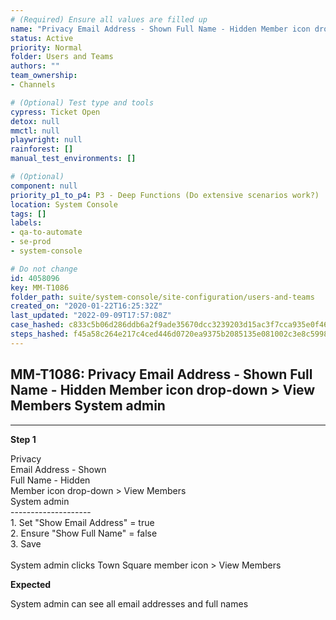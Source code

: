 ```yaml
---
# (Required) Ensure all values are filled up
name: "Privacy Email Address - Shown Full Name - Hidden Member icon drop-down > View Members System admin"
status: Active
priority: Normal
folder: Users and Teams
authors: ""
team_ownership: 
- Channels

# (Optional) Test type and tools
cypress: Ticket Open
detox: null
mmctl: null
playwright: null
rainforest: []
manual_test_environments: []

# (Optional)
component: null
priority_p1_to_p4: P3 - Deep Functions (Do extensive scenarios work?)
location: System Console
tags: []
labels: 
- qa-to-automate
- se-prod
- system-console

# Do not change
id: 4058096
key: MM-T1086
folder_path: suite/system-console/site-configuration/users-and-teams
created_on: "2020-01-22T16:25:32Z"
last_updated: "2022-09-09T17:57:08Z"
case_hashed: c833c5b06d286ddb6a2f9ade35670dcc3239203d15ac3f7cca935e0f46ce02fa9966bf8e6e66ab76960cc11f7047f47e
steps_hashed: f45a58c264e217c4ced446d0720ea9375b2085135e081002c3e8c5998ac5cb734a9e63bb3b5e2ede3980e74902736cbe
---
```


## MM-T1086: Privacy Email Address - Shown Full Name - Hidden Member icon drop-down > View Members System admin

---

**Step 1**

Privacy\
Email Address - Shown\
Full Name - Hidden\
Member icon drop-down > View Members\
System admin\
\--------------------\
1\. Set "Show Email Address" = true\
2\. Ensure "Show Full Name" = false\
3\. Save\
\
System admin clicks Town Square member icon > View Members

**Expected**

System admin can see all email addresses and full names

